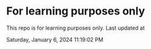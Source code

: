 # For learning purposes only
This repo is for learning purposes only.
Last updated at

Saturday, January 6, 2024 11:19:02 PM

